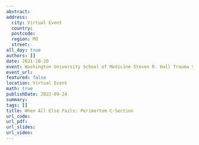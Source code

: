 ```yaml
---
abstract: 
address:
  city: Virtual Event
  country:
  postcode: 
  region: MO
  street: 
all_day: true
authors: []
date: 2021-10-20
event: Washington University School of Medicine Steven R. Hall Trauma Symposium
event_url: 
featured: false
location: Virtual Event
math: true
publishDate: 2022-09-24
summary: 
tags: []
title: When All Else Fails: Perimortem C-Section
url_code: 
url_pdf: 
url_slides: 
url_video: 
---
```

